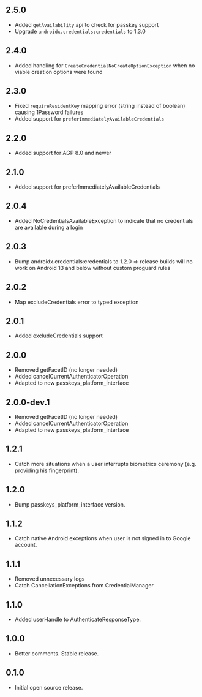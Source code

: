 ## 2.5.0
* Added `getAvailability` api to check for passkey support
* Upgrade `androidx.credentials:credentials` to 1.3.0

## 2.4.0
* Added handling for `CreateCredentialNoCreateOptionException` when no viable creation options were found 

## 2.3.0
* Fixed `requireResidentKey` mapping error (string instead of boolean) causing 1Password failures
* Added support for `preferImmediatelyAvailableCredentials`

## 2.2.0
* Added support for AGP 8.0 and newer

## 2.1.0
* Added support for preferImmediatelyAvailableCredentials

## 2.0.4
* Added NoCredentialsAvailableException to indicate that no credentials are available during a login

## 2.0.3
* Bump androidx.credentials:credentials to 1.2.0 => release builds will no work on Android 13 and below without custom proguard rules

## 2.0.2
* Map excludeCredentials error to typed exception

## 2.0.1
* Added excludeCredentials support

## 2.0.0

* Removed getFacetID (no longer needed)
* Added cancelCurrentAuthenticatorOperation
* Adapted to new passkeys_platform_interface

## 2.0.0-dev.1

* Removed getFacetID (no longer needed)
* Added cancelCurrentAuthenticatorOperation
* Adapted to new passkeys_platform_interface

## 1.2.1

* Catch more situations when a user interrupts biometrics ceremony (e.g. providing his fingerprint).

## 1.2.0

* Bump passkeys_platform_interface version.

## 1.1.2

* Catch native Android exceptions when user is not signed in to Google account.

## 1.1.1

* Removed unnecessary logs
* Catch CancellationExceptions from CredentialManager

## 1.1.0

* Added userHandle to AuthenticateResponseType.

## 1.0.0

* Better comments. Stable release.

## 0.1.0

* Initial open source release.
